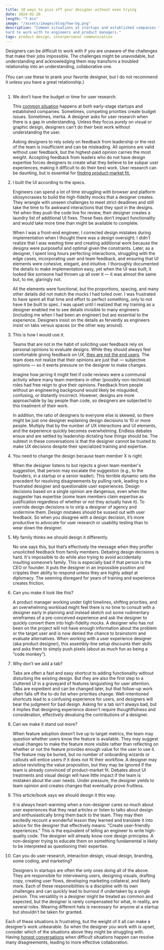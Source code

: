 ```yaml
---
title: 10 ways to piss off your designer without even trying
date: 2024-02-28
length: "7 min"
image: "/assets/images/blog/how-bg.png"
description: "Common situations at startups and established companies that frustrate designers and make them seem
hard to work with to engineers and product managers."
tags: product design, interpersonal communication
---
```


Designers can be difficult to work with if you are unaware of the challenges that make their jobs
impossible. The challenges might be unavoidable, but understanding and acknowledging them may
transform a troubled relationship into an understanding, collaborative one.
<br/><br/>
(You can use these to prank your favorite designer, but I do not recommend it unless you have a great relationship.)
<br/><br/>

<ol>
  <li>
    <span class="fw-700">We don’t have the budget or time for user research.</span>
    <p>
    This <a href="/top-10-mistakes-startups-make-in-user-research-without-a-designer">common situation</a> happens at both early-stage startups and established companies.
    Sometimes, competing priorities create budget issues. Sometimes, inertia. A designer asks for
    user research when there is a gap in understanding. Unless they focus purely on visual or
    graphic design, designers can't do their best work without understanding the user.
    </p>
    <p>
    Asking designers to rely solely on feedback from leadership or the rest of the team is
    insufficient and can be misleading. All opinions are valid without user feedback, but the
    highest-paid opinion carries the most weight. Accepting feedback from leaders who do not have
    design expertise forces designers to create what they believe to be subpar user experiences,
    making it difficult to do their best work. User research can be daunting, but is essential for 
    <a
    href="https://review.firstround.com/a-ux-research-crash-course-for-founders-customer-discovery-tips-from-zoom-zapier-and-dropbox/">finding
    product-market fit.</a>
    </p>
  </li>
  <li>
    <span class="fw-700">I built the UI according to the specs.</span>
    <p>
    Engineers can spend a lot of time struggling with browser and platform idiosyncrasies to build
    the high-fidelity mocks that a designer creates. They wrangle with unseen challenges to meet
    strict deadlines and still take the time to fix awkward interactions that they spot in the
    designs. Yet when they push the code live for review, their designer creates a laundry list of
    additional UI fixes. These fixes don’t impact functionality and would take more time than might
    be available to complete.
    </p>
    <p>
    When I was a front-end engineer, I corrected design mistakes during implementation when I
    thought there was a design oversight; I didn't realize that I was wasting time and creating
    additional work because the designs were purposeful and optimal given the constraints. Later, as
    a designer, I spent long hours perfecting interactions, struggling with the edge cases,
    incorporating user and team feedback, and ensuring that UI elements were cohesive, elegant, and
    intuitive. I thoroughly documented the details to make implementation easy, yet when the UI was
    built, it looked like someone had thrown up all over it — it was almost the same but, to me,
    glaringly not.
    </p>
    <p>
    All the elements were functional, but the proportions, spacing, and many other details did not
    match the mocks I had toiled over. I was frustrated to have spent all that time and effort to
    perfect something, only to not have it be built to spec. I was upset until I realized that my
    training as a designer enabled me to see details invisible to many engineers (including me when
    I had been an engineer) but are essential to the experience. Designers insist on the details as
    fervently as engineers insist on tabs versus spaces (or the other way around).
    </p>
  </li>
  <li>
    <span class="fw-700">This is how I would use it.</span>
    <p>
    Teams that are not in the habit of soliciting user feedback rely on personal opinions to
    evaluate designs. While they should always feel comfortable giving feedback on UX, <a
    href="/top-10-mistakes-startups-make-in-user-research-without-a-designer">they are not the end users</a>. The team does not realize that their opinions are just that — subjective opinions —
    so it exerts pressure on the designer to make changes.
    </p>
    <p>
    Imagine how jarring it might feel if code reviews were a communal activity where many team
    members in other (possibly non-technical) roles had free reign to give their opinions. Feedback
    from people without an engineering background would likely be misguided, confusing, or blatantly
    incorrect. However, designs are more approachable by lay people than code, so designers are
    subjected to this treatment of their work.
    </p>
    <p>
    In addition, the ratio of designers to everyone else is skewed, so there might be just one
    designer explaining design decisions to 10 or more people.  Multiply that by the number of UX
    interactions and UI elements, and the experience quickly becomes overwhelming. Endless debates
    ensue and are settled by leadership dictating how things should be. The subtext in these
    conversations is that the designer cannot be trusted to make UX decisions despite their
    specialized training and expertise.
    </p>
  </li>
  <li>
    <span class="fw-700">You need to change the design because team member X is right.</span>
    <p>
    When the designer listens to but rejects a given team member's suggestion, that person may
    escalate the suggestion (e.g., to the founders, in a startup or a senior leader). This terrible
    dynamic sets the precedent for resolving disagreements by pulling rank, leading to a frustrated
    designer and questionable user experiences. Design decisions based on a single opinion are
    dangerous, even when the suggester has expertise (some team members claim expertise as
    justification regardless of whether or not they actually have it). To override design decisions
    is to strip a designer of agency and undermine them. Design mistakes should be sussed out with
    user feedback. So when you disagree with a design decision, it’s more productive to advocate for
    user research or usability testing than to wear down the designer.
    </p>
  </li>
  <li>
    <span class="fw-700">My family thinks we should design it differently.</span>
    <p>
    No one says this, but that’s effectively the message when they proffer unsolicited feedback from
    family members. Debating design decisions is hard. It's impossible to do while also trying to
    avoid accidentally insulting someone’s family. This is especially bad if that person is the CEO
    or founder. It puts the designer in an impossible position and cripples their ability to respond
    unless they are highly adept at diplomacy. The seeming disregard for years of training and
    experience creates friction.
    </p>
  </li>
  <li>
    <span class="fw-700">Can you make it look like this?</span>
    <p>
    A product manager working under tight timelines, shifting priorities, and an overwhelming
    workload might feel there is no time to consult with a designer early in planning and instead
    sketch out some rudimentary wireframes of a pre-conceived experience and ask the designer to
    quickly convert them into high-fidelity mocks. A designer who has not been on the project will
    not have enough information about the problem or the target user and is now denied the chance to
    brainstorm and evaluate alternatives. When working with a user experience designer (aka product
    designer), this assembly-line setup discounts their skills and asks them to simply push pixels
    (about as much fun as being a “code monkey”).
    </p>
  </li>
  <li>
    <span class="fw-700">Why don’t we add a tab?</span>
    <p>
    Tabs are often a fast and easy shortcut to adding functionality without disturbing the existing
    design. But they are also the first step to a cluttered UI in a graveyard of features
    languishing for user attention. Tabs are expedient and can be changed later, but that follow-up
    work often falls off the to-do list when priorities change. Well-intentioned shortcuts lead to a
    confusing experience for users, and designers will bear the judgment for bad design. Asking for
    a tab isn't always bad, but it implies that designing experience doesn't require thoughtfulness
    and consideration, effectively devaluing the contributions of a designer.
    </p>
  </li>
  <li>
    <span class="fw-700">Can we make it stand out more?</span>
    <p>
    When feature adoption doesn’t live up to target metrics, the team may question whether users
    know the feature is available. They may suggest visual changes to make the feature more visible
    rather than reflecting on whether or not the feature provides enough value for the user to use
    it. The feature may be buried, but no number of onboarding wizards or callouts will entice users
    if it does not fit their workflow. A designer may advise revisiting the value proposition, but
    they may be ignored if the team is already convinced of product-market fit. Debates about UI
    treatments and visual design will have little impact if the team is mistaken about the user
    needs. Under pressure, the designer yields to team opinion and creates changes that eventually
    prove fruitless.
    </p>
  </li>
  <li>
    <span class="fw-700">This article/book says we should design it this way.</span>
    <p>
    It is always heart-warming when a non-designer cares so much about user experiences that they
    read articles or listen to talks about design and enthusiastically bring them back to the team.
    They may then excitedly recount a wonderful lesson they learned and translate it into advice for
    the designer that effectively means: "Create user-friendly experiences.” This is the equivalent
    of telling an engineer to write high-quality code. The designer will already know core design
    principles. A non-designer trying to educate them on something fundamental is likely to be
    interpreted as questioning their expertise.
    </p>
  </li>
  <li>
    <span class="fw-700">Can you do user research, interaction design, visual design, branding, some coding, and marketing?</span>
    <p>
    Designers in startups are often the only ones doing all of the above. They are responsible for
    interviewing users, designing visuals, drafting copy, creating user flows, developing marketing
    collateral, and likely more. Each of these responsibilities is a discipline with its own
    challenges and can quickly lead to burnout if undertaken by a single person. This versatility in
    a designer might be treated as common and expected, but the designer is rarely compensated for
    what, in reality, are several roles. Wearing different hats is necessary for anyone at a startup
    but shouldn't be taken for granted.
    </p>
  </li>
</ol>
<p>
Each of these situations is frustrating, but the weight of it all can make a designer’s work
unbearable. So when the designer you work with is upset, consider which of the situations above they
might be struggling with. Having <a href="/aita-at-work/">honest
conversations</a> when difficult situations happen can resolve
many disagreements, leading to more effective collaboration.
</p>

